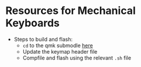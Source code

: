 # Resources for Mechanical Keyboards

- Steps to build and flash:
  - `cd` to the qmk submodle [here](qmk_firmware)
  - Update the keymap header file
  - Compfile and flash using the relevant `.sh` file

